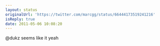 ```yaml
---
layout: status
originalUrl: 'https://twitter.com/marcgg/status/66444173519241216'
isReply: true
date: 2011-05-06 10:08:20
---
```


@dukz seems like it yeah
